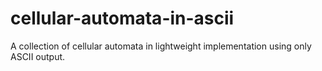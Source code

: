 # cellular-automata-in-ascii
A collection of cellular automata in lightweight implementation using only ASCII output.
